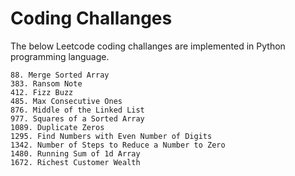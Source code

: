# Coding Challanges

The below Leetcode coding challanges are implemented in Python programming language.

``` 
88. Merge Sorted Array
383. Ransom Note
412. Fizz Buzz
485. Max Consecutive Ones
876. Middle of the Linked List
977. Squares of a Sorted Array
1089. Duplicate Zeros
1295. Find Numbers with Even Number of Digits
1342. Number of Steps to Reduce a Number to Zero
1480. Running Sum of 1d Array
1672. Richest Customer Wealth
```